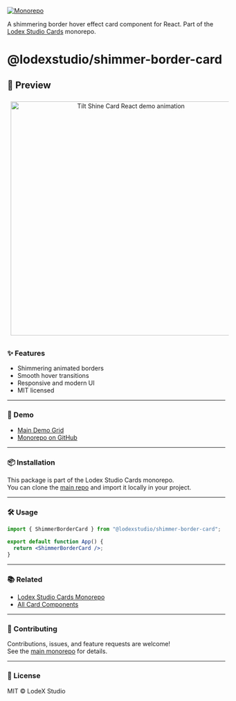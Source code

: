 
[![Monorepo](https://img.shields.io/badge/Monorepo-LodexStudioCards-blue)](https://github.com/lodsa-ntos/lodexstudio-cards)

A shimmering border hover effect card component for React.
Part of the [Lodex Studio Cards](https://github.com/lodsa-ntos/lodexstudio-cards) monorepo.

# @lodexstudio/shimmer-border-card

## 🎥 Preview

<p align="center">
  <img src="./preview.gif" alt="Tilt Shine Card React demo animation" width="540" style="margin:8px;" />
</p>

### ✨ Features

- Shimmering animated borders
- Smooth hover transitions
- Responsive and modern UI
- MIT licensed

---

### 🚀 Demo

- [Main Demo Grid](https://lodexstudio-cards.vercel.app/)  
- [Monorepo on GitHub](https://github.com/lodsa-ntos/lodexstudio-cards)

---

### 📦 Installation

This package is part of the Lodex Studio Cards monorepo.  
You can clone the [main repo](https://github.com/lodsa-ntos/lodexstudio-cards) and import it locally in your project.

---

### 🛠 Usage

```jsx
import { ShimmerBorderCard } from "@lodexstudio/shimmer-border-card";

export default function App() {
  return <ShimmerBorderCard />;
}
```

---

### 📚 Related

- [Lodex Studio Cards Monorepo](https://github.com/lodsa-ntos/lodexstudio-cards)
- [All Card Components](https://lodexstudio-cards.vercel.app/)

---

### 🤝 Contributing

Contributions, issues, and feature requests are welcome!  
See the [main monorepo](https://github.com/lodsa-ntos/lodexstudio-cards) for details.

---

### 📜 License

MIT © LodeX Studio

